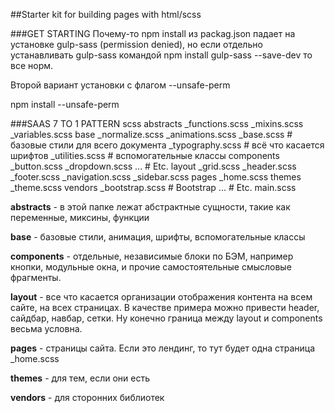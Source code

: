 ##Starter kit for building pages with html/scss

###GET STARTING
Почему-то npm install из packag.json падает на установке gulp-sass (permission denied), но если отдельно устанавливать gulp-sass командой npm install gulp-sass --save-dev то все норм.

Второй вариант установки с флагом --unsafe-perm

npm install --unsafe-perm


###SAAS 7 TO 1 PATTERN
scss
  abstracts
    _functions.scss
    _mixins.scss
    _variables.scss
  base
    _normalize.scss
    _animations.scss
    _base.scss       # базовые стили для всего документа
    _typography.scss # всё что касается шрифтов
    _utilities.scss  # вспомогательные классы
  components
    _button.scss
    _dropdown.scss
    ...              # Etc.
  layout
    _grid.scss
    _header.scss
    _footer.scss
    _navigation.scss
    _sidebar.scss
  pages
    _home.scss
  themes
    _theme.scss
  vendors
    _bootstrap.scss   # Bootstrap
    ...               # Etc.
main.scss

**abstracts** - в этой папке лежат абстрактные сущности, такие как переменные, миксины, функции

**base** - базовые стили, анимация, шрифты, вспомогательные классы

**components** - отдельные, независимые блоки по БЭМ, например кнопки, модульные окна, и прочие самостоятельные смысловые фрагменты.

**layout** - все что касается организации отображения контента на всем сайте, на всех страницах. В качестве примера можно привести header, сайдбар, навбар, сетки. Ну конечно граница между layout и components весьма условна. 

**pages** - страницы сайта. Если это лендинг, то тут будет одна страница _home.scss

**themes** - для тем, если они есть

**vendors** - для сторонних библиотек

